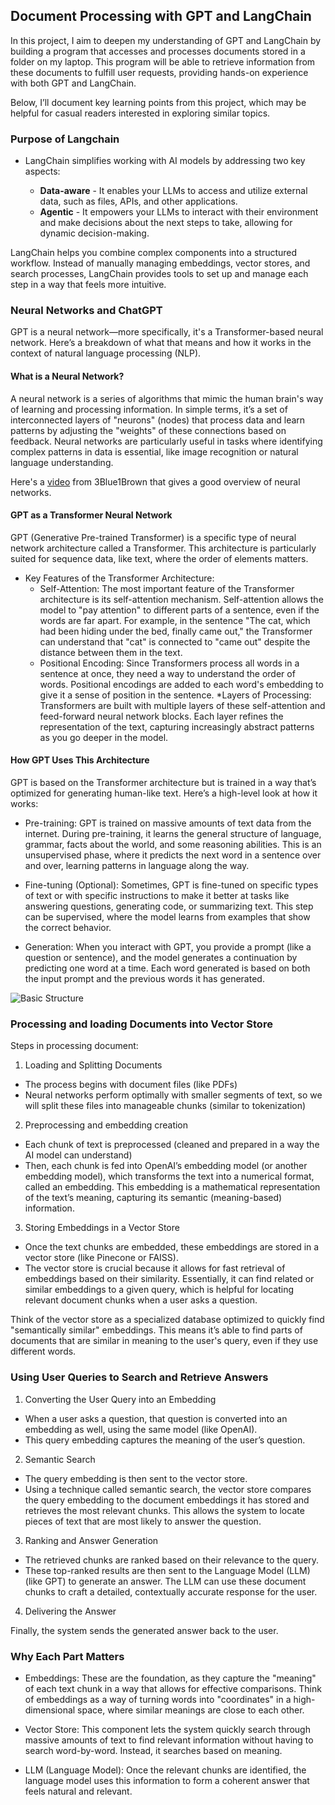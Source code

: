 ## Document Processing with GPT and LangChain 

In this project, I aim to deepen my understanding of GPT and LangChain by building a program that accesses and processes documents stored in a folder on my laptop. This program will be able to retrieve information from these documents to fulfill user requests, providing hands-on experience with both GPT and LangChain.

Below, I’ll document key learning points from this project, which may be helpful for casual readers interested in exploring similar topics.

### Purpose of Langchain

* LangChain simplifies working with AI models by addressing two key aspects:

   * **Data-aware** - It enables your LLMs to access and utilize external data, such as files, APIs, and other applications.
   * **Agentic** - It empowers your LLMs to interact with their environment and make decisions about the next steps to take, allowing for dynamic decision-making.

LangChain helps you combine complex components into a structured workflow. Instead of manually managing embeddings, vector stores, and search processes, LangChain provides tools to set up and manage each step in a way that feels more intuitive.

### Neural Networks and ChatGPT 

GPT is a neural network—more specifically, it's a Transformer-based neural network. Here’s a breakdown of what that means and how it works in the context of natural language processing (NLP).

#### What is a Neural Network?
A neural network is a series of algorithms that mimic the human brain's way of learning and processing information. In simple terms, it’s a set of interconnected layers of "neurons" (nodes) that process data and learn patterns by adjusting the "weights" of these connections based on feedback. Neural networks are particularly useful in tasks where identifying complex patterns in data is essential, like image recognition or natural language understanding.

Here's a [video](https://www.youtube.com/watch?v=aircAruvnKk) from 3Blue1Brown that gives a good overview of neural networks. 

#### GPT as a Transformer Neural Network
GPT (Generative Pre-trained Transformer) is a specific type of neural network architecture called a Transformer. This architecture is particularly suited for sequence data, like text, where the order of elements matters.

* Key Features of the Transformer Architecture: 
   * Self-Attention: The most important feature of the Transformer architecture is its self-attention mechanism. Self-attention allows the model to "pay attention" to different parts of a sentence, even if the words are far apart. For example, in the sentence "The cat, which had been hiding under the bed, finally came out," the Transformer can understand that "cat" is connected to "came out" despite the distance between them in the text.
   * Positional Encoding: Since Transformers process all words in a sentence at once, they need a way to understand the order of words. Positional encodings are added to each word's embedding to give it a sense of position in the sentence.
   *Layers of Processing: Transformers are built with multiple layers of these self-attention and feed-forward neural network blocks. Each layer refines the representation of the text, capturing increasingly abstract patterns as you go deeper in the model.

#### How GPT Uses This Architecture
GPT is based on the Transformer architecture but is trained in a way that’s optimized for generating human-like text. Here’s a high-level look at how it works:

* Pre-training: GPT is trained on massive amounts of text data from the internet. During pre-training, it learns the general structure of language, grammar, facts about the world, and some reasoning abilities. This is an unsupervised phase, where it predicts the next word in a sentence over and over, learning patterns in language along the way.

* Fine-tuning (Optional): Sometimes, GPT is fine-tuned on specific types of text or with specific instructions to make it better at tasks like answering questions, generating code, or summarizing text. This step can be supervised, where the model learns from examples that show the correct behavior.

* Generation: When you interact with GPT, you provide a prompt (like a question or sentence), and the model generates a continuation by predicting one word at a time. Each word generated is based on both the input prompt and the previous words it has generated.

![Basic Structure](./Structure_basic.png)

### Processing and loading Documents into Vector Store 

Steps in processing document: 

1. Loading and Splitting Documents

* The process begins with document files (like PDFs)
* Neural networks perform optimally with smaller segments of text, so we will split these files into manageable chunks (similar to tokenization)

2. Preprocessing and embedding creation

* Each chunk of text is preprocessed (cleaned and prepared in a way the AI model can understand)
* Then, each chunk is fed into OpenAI’s embedding model (or another embedding model), which transforms the text into a numerical format, called an embedding. This embedding is a mathematical representation of the text’s meaning, capturing its semantic (meaning-based) information.

3. Storing Embeddings in a Vector Store

* Once the text chunks are embedded, these embeddings are stored in a vector store (like Pinecone or FAISS).
* The vector store is crucial because it allows for fast retrieval of embeddings based on their similarity. Essentially, it can find related or similar embeddings to a given query, which is helpful for locating relevant document chunks when a user asks a question.

Think of the vector store as a specialized database optimized to quickly find "semantically similar" embeddings. This means it’s able to find parts of documents that are similar in meaning to the user's query, even if they use different words.

### Using User Queries to Search and Retrieve Answers

1. Converting the User Query into an Embedding

* When a user asks a question, that question is converted into an embedding as well, using the same model (like OpenAI).
* This query embedding captures the meaning of the user’s question.

2. Semantic Search

* The query embedding is then sent to the vector store.
* Using a technique called semantic search, the vector store compares the query embedding to the document embeddings it has stored and retrieves the most relevant chunks. This allows the system to locate pieces of text that are most likely to answer the question.

3. Ranking and Answer Generation

* The retrieved chunks are ranked based on their relevance to the query.
* These top-ranked results are then sent to the Language Model (LLM) (like GPT) to generate an answer. The LLM can use these document chunks to craft a detailed, contextually accurate response for the user.

4. Delivering the Answer

Finally, the system sends the generated answer back to the user.

### Why Each Part Matters
* Embeddings: These are the foundation, as they capture the "meaning" of each text chunk in a way that allows for effective comparisons. Think of embeddings as a way of turning words into "coordinates" in a high-dimensional space, where similar meanings are close to each other.

* Vector Store: This component lets the system quickly search through massive amounts of text to find relevant information without having to search word-by-word. Instead, it searches based on meaning.

* LLM (Language Model): Once the relevant chunks are identified, the language model uses this information to form a coherent answer that feels natural and relevant.


